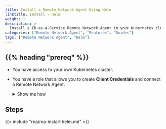 ```yaml
---
title: Install a Remote Network Agent Using Helm
linktitle: Install - Helm
weight: 1
description: >
  Install a CD-as-a-Service Remote Network Agent in your Kubernetes cluster.
categories: ["Remote Network Agent", "Features", "Guides"]
tags: ["Remote Network Agent", "Helm"]
---
```


## {{% heading "prereq" %}}

* You have access to your own Kubernetes cluster.
* You have a role that allows you to create **Client Credentials** and connect a Remote Network Agent.

  <details><summary>Show me how</summary>
  {{< include "client-creds.md" >}}
  </details>

## Steps

{{< include "rna/rna-install-helm.md" >}}